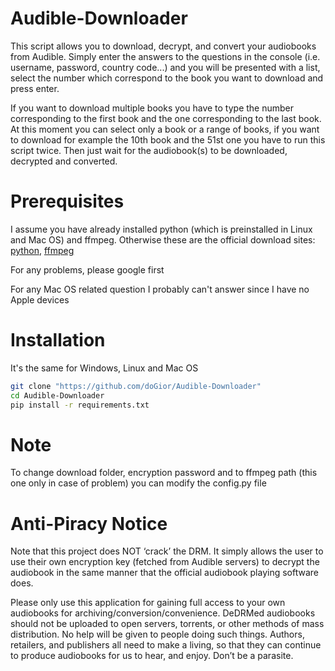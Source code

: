 # Audible-Downloader

This script allows you to download, decrypt, and convert your audiobooks from Audible. Simply enter the answers to the questions in the console (i.e. username, password, country code...) and you will be presented with a list, select the number which correspond to the book you want to download and press enter. 

If you want to download multiple books you have to type the number corresponding to the first book and the one corresponding to the last book. At this moment you can select only a book or a range of books, if you want to download for example the 10th book and the 51st one you have to run this script twice. Then just wait for the audiobook(s) to be downloaded, decrypted and converted.

# Prerequisites

I assume you have already installed python (which is preinstalled in Linux and Mac OS) and ffmpeg. Otherwise these are the official download sites: [python](https://www.python.org/downloads/), [ffmpeg](https://ffmpeg.org/download.html) 

For any problems, please google first

For any Mac OS related question I probably can't answer since I have no Apple devices

# Installation
It's the same for Windows, Linux and Mac OS
```bash
git clone "https://github.com/doGior/Audible-Downloader"
cd Audible-Downloader
pip install -r requirements.txt
```

# Note

To change download folder, encryption password and to ffmpeg path (this one only in case of problem) you can modify the config.py file

# Anti-Piracy Notice

Note that this project does NOT ‘crack’ the DRM. It simply allows the user to use their own encryption key (fetched from Audible servers) to decrypt the audiobook in the same manner that the official audiobook playing software does.

Please only use this application for gaining full access to your own audiobooks for archiving/conversion/convenience. DeDRMed audiobooks should not be uploaded to open servers, torrents, or other methods of mass distribution. No help will be given to people doing such things. Authors, retailers, and publishers all need to make a living, so that they can continue to produce audiobooks for us to hear, and enjoy. Don’t be a parasite.
